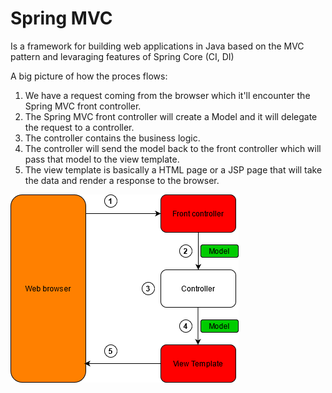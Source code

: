 # Spring MVC
Is a framework for building web applications in Java based on the MVC pattern and levaraging features of Spring Core (CI, DI)

A big picture of how the proces flows:

1. We have a request coming from the browser which it'll encounter the Spring MVC front controller.
2. The Spring MVC front controller will create a Model and it will delegate the request to a controller.
3. The controller contains the business logic.
4. The controller will send the model back to the front controller which will pass that model to the view template.
5. The view template is basically a HTML page or a JSP page that will take the data and render a response to the browser.

<img style="float: center;" src="https://github.com/mikedr/SpringMVC/blob/main/Images/001-MVCdiagram.png">

